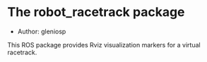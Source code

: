 # The robot_racetrack package

- Author: gleniosp

This ROS package provides Rviz visualization markers for a virtual racetrack.
